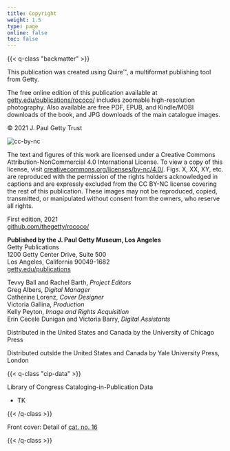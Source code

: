 ```yaml
---
title: Copyright
weight: 1.5
type: page
online: false
toc: false
---
```


{{< q-class "backmatter" >}}

This publication was created using Quire™, a multiformat publishing tool from Getty.

The free online edition of this publication available at [getty.edu/publications/rococo/](http://getty.edu/publications/rococo/) includes zoomable high-resolution photography. Also available are free PDF, EPUB, and Kindle/MOBI downloads of the book, and JPG downloads of the main catalogue images.

© 2021 J. Paul Getty Trust

![cc-by-nc](/img/cc-by-nc--black.png)

The text and figures of this work are licensed under a Creative Commons Attribution-NonCommercial 4.0 International License. To view a copy of this license, visit [creativecommons.org/licenses/by-nc/4.0/](https://creativecommons.org/licenses/by-nc/4.0/). Figs. X, XX, XY, etc. are reproduced with the permission of the rights holders acknowledged in captions and are expressly excluded from the CC BY-NC license covering the rest of this publication. These images may not be reproduced, copied, transmitted, or manipulated without consent from the owners, who reserve all rights.

First edition, 2021<br />
[github.com/thegetty/rococo/](https://github.com/thegetty/rococo/)

**Published by the J. Paul Getty Museum, Los Angeles**<br />
Getty Publications<br />
1200 Getty Center Drive, Suite 500<br />
Los Angeles, California 90049-1682<br />
[getty.edu/publications](http://www.getty.edu/publications/)<br />

Tevvy Ball and Rachel Barth, *Project Editors*<br />
Greg Albers, *Digital Manager*<br />
Catherine Lorenz, *Cover Designer*<br />
Victoria Gallina, *Production*<br />
Kelly Peyton, *Image and Rights Acquisition*<br />
Erin Cecele Dunigan and Victoria Barry, *Digital Assistants*<br />

Distributed in the United States and Canada by the University of Chicago Press

Distributed outside the United States and Canada by Yale University Press, London

{{< q-class "cip-data" >}}

Library of Congress Cataloging-in-Publication Data

- TK

{{< /q-class >}}

Front cover: Detail of [cat. no. 16](/catalogue/16/)

{{< /q-class >}}
